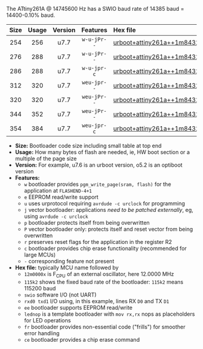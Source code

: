 The ATtiny261A @ 14745600 Hz has a SWIO baud rate of 14385 baud = 14400-0.10% baud.

|Size|Usage|Version|Features|Hex file|
|:-:|:-:|:-:|:-:|:--|
|254|256|u7.7|`w-u-jPr--`|[urboot+attiny261a++1m8432x++++1k8_swio_rxb0_txb1_lednop.hex](https://raw.githubusercontent.com/stefanrueger/urboot.hex/main/mcus/attiny261a/external_oscillator/fcpu++1m8432_Hz/br++++1k8_bps/urboot+attiny261a++1m8432x++++1k8_swio_rxb0_txb1_lednop.hex)|
|276|288|u7.7|`w-u-jPr--`|[urboot+attiny261a++1m8432x++++1k8_swio_rxb0_txb1_lednop_fr.hex](https://raw.githubusercontent.com/stefanrueger/urboot.hex/main/mcus/attiny261a/external_oscillator/fcpu++1m8432_Hz/br++++1k8_bps/urboot+attiny261a++1m8432x++++1k8_swio_rxb0_txb1_lednop_fr.hex)|
|286|288|u7.7|`w-u-jpr-c`|[urboot+attiny261a++1m8432x++++1k8_swio_rxb0_txb1_lednop_fr_ce.hex](https://raw.githubusercontent.com/stefanrueger/urboot.hex/main/mcus/attiny261a/external_oscillator/fcpu++1m8432_Hz/br++++1k8_bps/urboot+attiny261a++1m8432x++++1k8_swio_rxb0_txb1_lednop_fr_ce.hex)|
|312|320|u7.7|`weu-jpr--`|[urboot+attiny261a++1m8432x++++1k8_swio_rxb0_txb1_ee_lednop.hex](https://raw.githubusercontent.com/stefanrueger/urboot.hex/main/mcus/attiny261a/external_oscillator/fcpu++1m8432_Hz/br++++1k8_bps/urboot+attiny261a++1m8432x++++1k8_swio_rxb0_txb1_ee_lednop.hex)|
|320|320|u7.7|`weu-jPr--`|[urboot+attiny261a++1m8432x++++1k8_swio_rxb0_txb1_ee.hex](https://raw.githubusercontent.com/stefanrueger/urboot.hex/main/mcus/attiny261a/external_oscillator/fcpu++1m8432_Hz/br++++1k8_bps/urboot+attiny261a++1m8432x++++1k8_swio_rxb0_txb1_ee.hex)|
|344|352|u7.7|`weu-jPr--`|[urboot+attiny261a++1m8432x++++1k8_swio_rxb0_txb1_ee_lednop_fr.hex](https://raw.githubusercontent.com/stefanrueger/urboot.hex/main/mcus/attiny261a/external_oscillator/fcpu++1m8432_Hz/br++++1k8_bps/urboot+attiny261a++1m8432x++++1k8_swio_rxb0_txb1_ee_lednop_fr.hex)|
|354|384|u7.7|`weu-jpr-c`|[urboot+attiny261a++1m8432x++++1k8_swio_rxb0_txb1_ee_lednop_fr_ce.hex](https://raw.githubusercontent.com/stefanrueger/urboot.hex/main/mcus/attiny261a/external_oscillator/fcpu++1m8432_Hz/br++++1k8_bps/urboot+attiny261a++1m8432x++++1k8_swio_rxb0_txb1_ee_lednop_fr_ce.hex)|

- **Size:** Bootloader code size including small table at top end
- **Usage:** How many bytes of flash are needed, ie, HW boot section or a multiple of the page size
- **Version:** For example, u7.6 is an urboot version, o5.2 is an optiboot version
- **Features:**
  + `w` bootloader provides `pgm_write_page(sram, flash)` for the application at `FLASHEND-4+1`
  + `e` EEPROM read/write support
  + `u` uses urprotocol requiring `avrdude -c urclock` for programming
  + `j` vector bootloader: applications *need to be patched externally*, eg, using `avrdude -c urclock`
  + `p` bootloader protects itself from being overwritten
  + `P` vector bootloader only: protects itself and reset vector from being overwritten
  + `r` preserves reset flags for the application in the register R2
  + `c` bootloader provides chip erase functionality (recommended for large MCUs)
  + `-` corresponding feature not present
- **Hex file:** typically MCU name followed by
  + `12m0000x` is F<sub>CPU</sub> of an external oscillator, here 12.0000 MHz
  + `115k2` shows the fixed baud rate of the bootloader: `115k2` means 115200 baud
  + `swio` software I/O (not UART)
  + `rxd0 txd1` I/O using, in this example, lines RX `D0` and TX `D1`
  + `ee` bootloader supports EEPROM read/write
  + `lednop` is a template bootloader with `mov rx,rx` nops as placeholders for LED operations
  + `fr` bootloader provides non-essential code ("frills") for smoother error handling
  + `ce` bootloader provides a chip erase command
